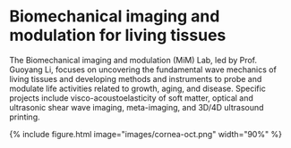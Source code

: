 ---
---
# Biomechanical imaging and modulation for living tissues
The Biomechanical imaging and modulation (MiM) Lab, led by Prof. Guoyang Li, focuses on uncovering the fundamental wave mechanics of living tissues and developing methods and instruments to probe and modulate life activities related to growth, aging, and disease. Specific projects include visco-acoustoelasticity of soft matter, optical and ultrasonic shear wave imaging, meta-imaging, and 3D/4D ultrasound printing.

{%
  include figure.html
  image="images/cornea-oct.png"
  width="90%"
%}
